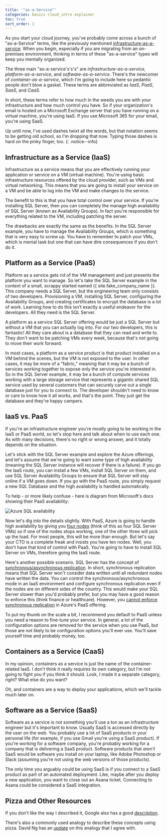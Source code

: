 ```yaml
---
title: '"as-a-Service"'
categories: basics cloud_intro explainer
toc: true
sort_order: 1
---
```

As you start your cloud journey, you've probably come across a bunch of "as-a-Service" terms, like the previously mentioned [infrastructure-as-a-service](/basics/cloud_intro/explainer/what-is-the-cloud#infrastructure-as-a-service). When you begin, especially if you are migrating from an on-premises environment, thinking in terms of these "as-a-service" types will keep you mentally organized.

The three main "as-a-service's's's" are *infrastructure-as-a-service*, *platform-as-a-service*, and *software-as-a-service*. There's the newcomer of *container-as-a-service*, which I'm going to include here so pedantic people don't blow a gasket. These terms are abbreviated as *IaaS*, *PaaS*, *SaaS*, and *CaaS*.

In short, these terms refer to how much in the weeds you are with your infrastructure and how much control you have. So if your organization's email is hosted on a Microsoft Exchange server that you have running on a virtual machine, you're using IaaS. If you use Microsoft 365 for your email, you're using SaaS.

Up until now, I've used dashes twixt all the words, but that notation seems to be getting old school, so I'm dropping that now. Typing those dashes is hard on the pinky finger, too.
{: .notice--info}

## Infrastructure as a Service (IaaS)

Infrastructure as a service means that you are effectively running your application or service on a VM (virtual machine). You're using basic infrastructure resources offered by the cloud provider, such as VMs and virtual networking. This means that you are going to install your service on a VM and be able to log into the VM and make changes to the service.

The benefit to this is that you have total control over your service. If you're installing SQL Server, then you can completely the manage high availability of SQL Server (known as Availability Groups). In fact you're responsible for everything related to the VM, including patching the server.

The drawbacks are exactly the same as the benefits. In the SQL Server example, you have to manage the Availability Groups, which is something that is very easy to screw up. You have to remember to patch your VMs, which is menial task but one that can have dire consequences if you don't do it.

## Platform as a Service (PaaS)

Platform as a service gets rid of the VM management and just presents the platform you want to manage. So let's take the SQL Server example in the context of a small, scrappy started named {{ site.fake_company_name }}. This company needs a SQL Server, but the engineering team only consists of two developers. Provisioning a VM, installing SQL Server, configuring the Availability Groups, and creating certificates to encrypt the database is a lot of work. Learning how to do this isn't exactly a useful endeavor for the developers. All they need is the SQL Server.

A platform as a service SQL Server offering would be just a SQL Server but without a VM that you can actually log into. For our two developers, this is fantastic! All they care about is a database that they can read and write to. They don't want to be patching VMs every week, because that's not going to move their work forward.

In most cases, a platform as a service product is that product installed on a VM behind the scenes, but the VM is not exposed to the user. In other cases, it may be more of a "fabric," meaning that it may be a bunch of services working together to expose only the service you're interested in. So in the SQL Server example, it may be a bunch of compute services working with a large storage service that represents a gigantic shared SQL service used by several customers that can securely carve out a single database just for you to connect to. The developer shouldn't need to know or care to know how it all works, and that's the point. They just get the database and they're happy campers.

## IaaS vs. PaaS

If you're an infrastructure engineer you're mostly going to be working in the IaaS or PaaS world, so let's stop here and talk about when to use each one. As with many decisions, there's no right or wrong answer, and it totally depends on the situation.

Let's stick with the SQL Server example and explore the Azure offerings, and let's assume that we're going to want some type of high availability (meaning the SQL Server instance will recover if there is a failure). If you go the IaaS route, you can install a few VMs, install SQL Server on them, and use SQL Server Availability Groups to ensure that SQL Server will stay online if a VM goes down. If you go with the PaaS route, you simply request a new SQL Database and the high availability is handled automatically.

To help - or more likely confuse - here is diagram from Microsoft's docs showing their PaaS availability:

![Azure SQL availability](https://learn.microsoft.com/en-us/azure/azure-sql/database/media/high-availability-sla/general-purpose-service-tier.png?view=azuresql-db)

Now let's dig into the details slightly. With PaaS, Azure is going to handle high availability by giving you [four nodes](https://learn.microsoft.com/en-us/azure/azure-sql/database/high-availability-sla?view=azuresql-db&tabs=azure-powershell#general-purpose-service-tier-zone-redundant-availability) (think of this as four SQL Server VMs) so if one of the nodes stops working, one of the other three will pick up the load. For most people, this will be more than enough. But let's say your CTO is a complete freak and insists you have ten nodes. Well, you don't have that kind of control with PaaS. You're going to have to install SQL Server on VMs, therefore going the IaaS route.

Here's another possible scenario. SQL Server has the concept of [synchronous/asynchronous replication](https://learn.microsoft.com/en-us/sql/database-engine/availability-groups/windows/availability-modes-always-on-availability-groups). In short, synchronous replication means that SQL Server won't consider data written until all redundant nodes have written the data. You can control the synchronous/asynchronous mode in an IaaS environment and configure synchronous replication even if the nodes are on different sides of the country. This would make your SQL Server slower than you'd probably prefer, but you may have a good reason to enforce this (think finance or healthcare). However, you [cannot enforce synchronous replication](https://learn.microsoft.com/en-us/azure/azure-sql/database/active-geo-replication-overview?view=azuresql-db#preventing-the-loss-of-critical-data) in Azure's PaaS offering.

To put my thumb on the scale a bit, I recommend you default to PaaS unless you need a reason to fine-tune your service. In general, a lot of the configuration options are removed for the service when you use PaaS, but those are not likely to be configuration options you'll ever use. You'll save yourself time and probably money, too.

## Containers as a Service (CaaS)

In my opinion, containers as a service is just the name of the container-related IaaS. I don't think it really requires its own category, but I'm not going to fight you if you think it should. Look, I made it a separate category, right? What else do you want?

Oh, and containers are a way to deploy your applications, which we'll tackle much later on.

## Software as a Service (SaaS)

Software as a service is not something you'll use a ton as an infrastructure engineer but it's important to know. Usually SaaS is accessed directly by the user on the web. You probably use a lot of SaaS products in your personal life (for example, if you use Gmail you're using a SaaS product). If you're working for a software company, you're probably working for a company that is delivering a SaaS product. Software products that *aren't* SaaS would be software you install on your laptop, like Adobe Photoshop or Slack (assuming you're not using the web versions of those products).

The only time you arguably could be using SaaS is if you connect to a SaaS product as part of an automated deployment. Like, maybe after you deploy a new application, you want to close out an Asana ticket. Connecting to Asana could be considered a SaaS integration.

## Pizza and Other Resources

If you don't like the way I described it, Google also has a good [description](https://cloud.google.com/learn/paas-vs-iaas-vs-saas).

There's also a commonly used analogy to describe these concepts using pizza. David Ng has an [update](https://m.oursky.com/saas-paas-and-iaas-explained-in-one-graphic-d56c3e6f4606) on this analogy that I agree with.